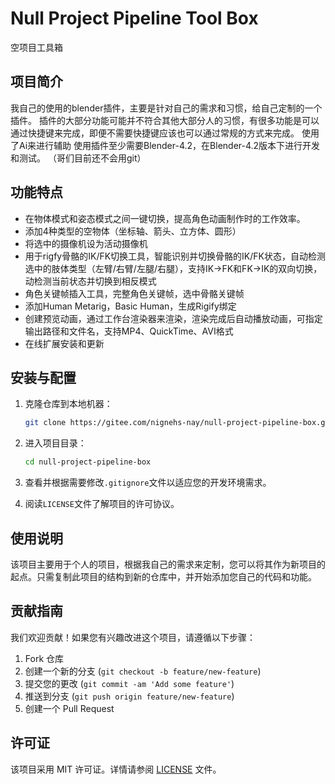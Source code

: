 # Null Project Pipeline Tool Box

空项目工具箱

## 项目简介

我自己的使用的blender插件，主要是针对自己的需求和习惯，给自己定制的一个插件。
插件的大部分功能可能并不符合其他大部分人的习惯，有很多功能是可以通过快捷键来完成，即便不需要快捷键应该也可以通过常规的方式来完成。
使用了Ai来进行辅助
使用插件至少需要Blender-4.2，在Blender-4.2版本下进行开发和测试。
（哥们目前还不会用git）

## 功能特点

- 在物体模式和姿态模式之间一键切换，提高角色动画制作时的工作效率。
- 添加4种类型的空物体（坐标轴、箭头、立方体、圆形）
- 将选中的摄像机设为活动摄像机
- 用于rigfy骨骼的IK/FK切换工具​，智能识别并切换骨骼的IK/FK状态，自动检测选中的肢体类型（左臂/右臂/左腿/右腿），支持IK→FK和FK→IK的双向切换，动检测当前状态并切换到相反模式
- 角色关键帧插入工具，完整角色关键帧，选中骨骼关键帧
- 添加Human Metarig，Basic Human，生成Rigify绑定
- 创建预览动画，通过工作台渲染器来渲染，渲染完成后自动播放动画，可指定输出路径和文件名，支持MP4、QuickTime、AVI格式
- 在线扩展安装和更新

## 安装与配置

1. 克隆仓库到本地机器：
   ```bash
   git clone https://gitee.com/nignehs-nay/null-project-pipeline-box.git
   ```

2. 进入项目目录：
   ```bash
   cd null-project-pipeline-box
   ```

3. 查看并根据需要修改`.gitignore`文件以适应您的开发环境需求。

4. 阅读`LICENSE`文件了解项目的许可协议。

## 使用说明

该项目主要用于个人的项目，根据我自己的需求来定制，您可以将其作为新项目的起点。只需复制此项目的结构到新的仓库中，并开始添加您自己的代码和功能。

## 贡献指南

我们欢迎贡献！如果您有兴趣改进这个项目，请遵循以下步骤：

1. Fork 仓库
2. 创建一个新的分支 (`git checkout -b feature/new-feature`)
3. 提交您的更改 (`git commit -am 'Add some feature'`)
4. 推送到分支 (`git push origin feature/new-feature`)
5. 创建一个 Pull Request

## 许可证

该项目采用 MIT 许可证。详情请参阅 [LICENSE](LICENSE) 文件。